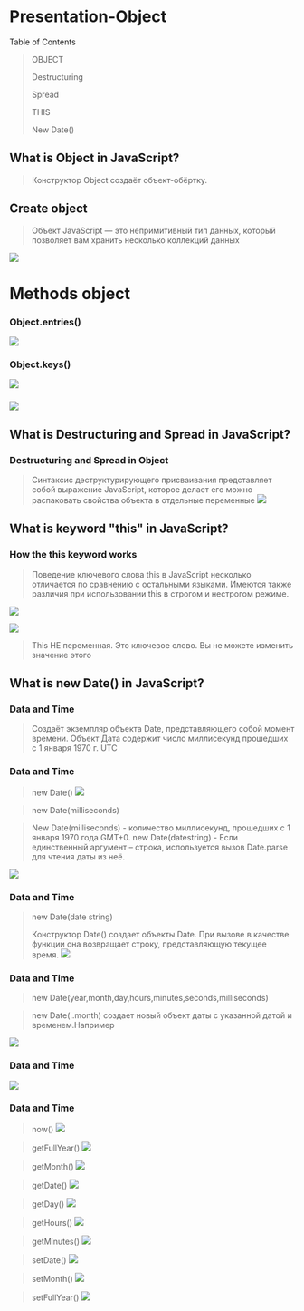 # Presentation-Object

Table of Contents

>OBJECT
>
>Destructuring
>
>Spread
>
>THIS
>
>New Date()

## What is Object in JavaScript?
>Конструктор Object создаёт объект-обёртку.

## Create object
>Объект JavaScript — это непримитивный тип данных, который позволяет вам хранить несколько коллекций данных

![](https://camo.githubusercontent.com/591fcf6923b35f65cbc396c3cf64c5982a118c7c3a1e84b929b742a59114de03/68747470733a2f2f617661746172732e6d64732e79616e6465782e6e65742f693f69643d316563613237383030343733313339643363356435326265383436326336636636333538666566662d373636343038392d696d616765732d7468756d6273266e3d3133)

# Methods object
### Object.entries()
![](https://github.com/Kamolzoda/Lecture-Object/raw/main/Снимок%20экрана%202023-03-28%20100949.png)

### Object.keys()
![](https://github.com/Kamolzoda/Lecture-Object/raw/main/Снимок%20экрана%202023-03-28%20101114.png)

### 
![](https://github.com/Kamolzoda/Lecture-Object/raw/main/Снимок%20экрана%202023-03-28%20101228.png)

## What is Destructuring and Spread in JavaScript?

### Destructuring and Spread in Object
>Синтаксис деструктурирующего присваивания представляет собой выражение JavaScript, которое делает его можно распаковать свойства объекта в отдельные переменные
![](https://github.com/Kamolzoda/Lecture-Object/raw/main/Снимок%20экрана%202023-03-28%20101813.png)

## What is keyword "this" in JavaScript?
### How the this keyword works

>Поведение ключевого слова this в JavaScript несколько отличается по сравнению с остальными языками. Имеются также различия при использовании this в строгом и нестрогом режиме.

![](https://github.com/Kamolzoda/Lecture-Object/raw/main/Снимок%20экрана%202023-03-28%20102123.png)

![](https://github.com/Kamolzoda/Lecture-Object/raw/main/Снимок%20экрана%202023-03-28%20102220.png)

>This НЕ переменная. Это ключевое слово. Вы не можете изменить значение этого

## What is new Date() in JavaScript?
### Data and Time
>Создаёт экземпляр объекта Date, представляющего собой момент времени. Объект Дата содержит число миллисекунд прошедших с 1 января 1970 г. UTC
### Data and Time
>new Date()
![](https://github.com/Kamolzoda/Lecture-Object/raw/main/Снимок%20экрана%202023-03-28%20102916.png)

>new Date(milliseconds)

>New Date(milliseconds) - количество миллисекунд, прошедших с 1 января 1970 года GMT+0. new Date(datestring) - Если единственный аргумент – строка, используется вызов Date.parse для чтения даты из неё.

![](https://github.com/Kamolzoda/Lecture-Object/raw/main/Снимок%20экрана%202023-03-28%20103441.png)

### Data and Time
>new Date(date string)
>
>Конструктор Date() создает объекты Date. При вызове в качестве функции она возвращает строку, представляющую текущее время.
![](https://github.com/Kamolzoda/Lecture-Object/raw/main/Снимок%20экрана%202023-03-28%20103934.png)

### Data and Time
>new Date(year,month,day,hours,minutes,seconds,milliseconds)

>new Date(..month) создает новый объект даты с указанной датой и временем.Например

![](https://github.com/Kamolzoda/Lecture-Object/raw/main/Снимок%20экрана%202023-03-28%20104942.png)

### Data and Time 
![](https://github.com/Kamolzoda/Lecture-Object/raw/main/Снимок%20экрана%202023-03-28%20105133.png)

### Data and Time 
>now()
![](https://github.com/Kamolzoda/Lecture-Object/raw/main/Снимок%20экрана%202023-03-28%20110047.png)

>getFullYear()
![](https://github.com/Kamolzoda/Lecture-Object/raw/main/Снимок%20экрана%202023-03-28%20105657.png)

>getMonth()
![](https://github.com/Kamolzoda/Lecture-Object/raw/main/Снимок%20экрана%202023-03-28%20110300.png)

>getDate()
![](https://github.com/Kamolzoda/Lecture-Object/raw/main/Снимок%20экрана%202023-03-28%20110749.png)

>getDay()
![](https://github.com/Kamolzoda/Lecture-Object/raw/main/Снимок%20экрана%202023-03-28%20111031.png)

>getHours()
![](https://github.com/Kamolzoda/Lecture-Object/raw/main/Снимок%20экрана%202023-03-28%20110853.png)

>getMinutes()
![](https://github.com/Kamolzoda/Lecture-Object/raw/main/Снимок%20экрана%202023-03-28%20111345.png)

>setDate()
![](https://github.com/Kamolzoda/Lecture-Object/raw/main/Снимок%20экрана%202023-03-28%20111831.png)

>setMonth()
![](https://github.com/Kamolzoda/Lecture-Object/raw/main/Снимок%20экрана%202023-03-28%20112229.png)

>setFullYear()
![](https://github.com/Kamolzoda/Lecture-Object/raw/main/Снимок%20экрана%202023-03-28%20112533.png)
